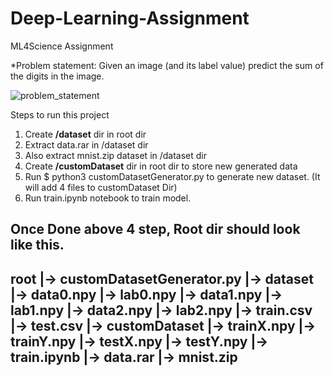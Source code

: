 # Deep-Learning-Assignment
ML4Science Assignment

*Problem statement: Given an image (and its label value) predict the sum of the digits in the image. 

![problem_statement](https://user-images.githubusercontent.com/24211231/212101787-250f8516-9ccb-4262-8abe-ead5b249b2cc.png)

Steps to run this project

1. Create **/dataset** dir in root dir
2. Extract data.rar in /dataset dir
3. Also extract mnist.zip dataset in /dataset dir
4. Create **/customDataset** dir in root dir to store new generated data
5. Run $ python3 customDatasetGenerator.py to generate new dataset. (It will add 4 files to customDataset Dir)
6. Run train.ipynb notebook to train model.

Once Done above 4 step, Root dir should look like this.
-------------------------------------------------------
root
  |-> customDatasetGenerator.py
  |-> dataset
          |-> data0.npy
          |-> lab0.npy
          |-> data1.npy
          |-> lab1.npy
          |-> data2.npy
          |-> lab2.npy
          |-> train.csv
          |-> test.csv
  |-> customDataset
          |-> trainX.npy
          |-> trainY.npy
          |-> testX.npy
          |-> testY.npy
  |-> train.ipynb
  |-> data.rar
  |-> mnist.zip
-------------------------------------------------------
